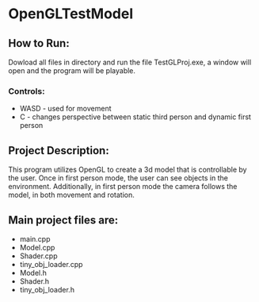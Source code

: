 # OpenGLTestModel
## How to Run:
Dowload all files in directory and run the file TestGLProj.exe, a window will open and the program will be playable.
### Controls:
* WASD - used for movement
* C - changes perspective between static third person and dynamic first person
## Project Description:
This program utilizes OpenGL to create a 3d model that is controllable by the user. Once in first person mode, the user can see objects in the environment. Additionally, in first person mode the camera follows the model, in both movement and rotation.

## Main project files are:
* main.cpp
* Model.cpp
* Shader.cpp
* tiny_obj_loader.cpp
* Model.h
* Shader.h
* tiny_obj_loader.h
